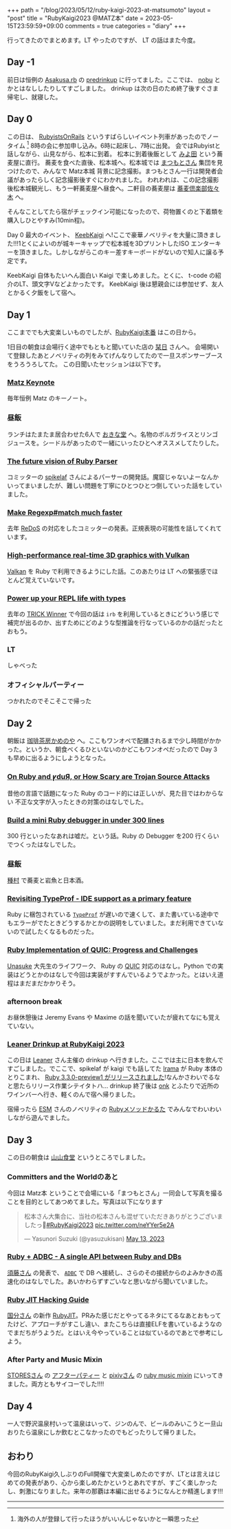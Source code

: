 +++
path = "/blog/2023/05/12/ruby-kaigi-2023-at-matsumoto"
layout = "post"
title = "RubyKaigi2023 @MATZ本"
date = 2023-05-15T23:59:59+09:00
comments = true
categories = "diary"
+++

行ってきたのでまとめます。LT やったのですが、 LT の話はまた今度。

## Day -1

前日は恒例の [Asakusa.rb](https://asakusarb.esa.io) の [predrinkup](https://asakusarb.doorkeeper.jp/events/154786) に行ってました。ここでは、 [nobu](https://twitter.com/n0kada) とかとはなししたりしてすごしました。
drinkup は次の日のため終了後すぐさま帰宅し、就寝した。

## Day 0
この日は、 [RubyistsOnRails](https://cookpad.connpass.com/event/277569/) というすばらしいイベント列車があったのでノータイム [^sonnnakotohanai] 8時の会に参加申し込み。6時に起床し、7時に出発。
会ではRubyistと話しながら、山見ながら、松本に到着。
松本に到着後飯として [みよ田](https://tabelog.com/nagano/A2002/A200201/20000092/) という蕎麦屋に直行。
蕎麦を食べた直後、松本城へ。松本城では [まつもとさん](https://twitter.com/yukihiro_matz/) 集団を見つけたので、みんなで Matz本城 背景に記念撮影。まつもとさん一行は開発者会議があったらしく記念撮影後すぐにわかれました。
われわれは、この記念撮影後松本城観光し、もう一軒蕎麦屋へ昼食へ。二軒目の蕎麦屋は [蕎麦倶楽部佐々木](https://tabelog.com/nagano/A2002/A200201/20002376/) へ。

そんなことしてたら宿がチェックイン可能になったので、荷物置くのと下着類を購入しひとやすみ(10min程)。

Day 0 最大のイベント、 [KeebKaigi](https://keebkaigi.org/2023/) へ!ここで豪華ノベリティを大量に頂きました!!!1とくによいのが城キーキャップで松本城を3DプリントしたISO エンターキーを頂きました。しかしながらこのキー差すキーボードがないので知人に譲る予定です。

KeebKaigi 自体もたいへん面白い Kaigi で楽しめました。とくに、 t-code の紹介のLT、頭文字Vなどよかったです。
KeebKaigi 後は懇親会には参加せず、友人とかるく夕飯をして宿へ。

## Day 1

ここまででも大変楽しいものでしたが、[RubyKaigi本番](https://rubykaigi.org/2023/) はこの日から。

1日目の朝食は会場行く途中でもともと聞いていた店の [栞日](https://sioribi.jp/) さんへ。
会場開いて登録したあとノベリティの列をみてげんなりしてたので一旦スポンサーブースをうろうろしてた。
この日聞いたセッションは以下です。

### [Matz Keynote](https://rubykaigi.org/2023/presentations/yukihiro_matz.html#day1)

毎年恒例 Matz のキーノート。

### 昼飯
ランチはたまたま居合わせた6人で [おきな堂](https://tabelog.com/nagano/A2002/A200201/20000098/) へ。名物のボルガライスとリンゴジュースを。シードルがあったので一緒にいったひとへオススメしてたりした。

### [The future vision of Ruby Parser](https://rubykaigi.org/2023/presentations/spikeolaf.html#day1)

コミッターの [spikelaf](https://twitter.com/spikeolaf) さんによるパーサーの開発話。魔窟じゃないよーなんかいってまいましたが、難しい問題を丁寧にひとつひとつ倒していった話をしていました。

### [Make Regexp#match much faster](https://rubykaigi.org/2023/presentations/makenowjust.html#day1)

去年 [ReDoS](https://www.ruby-lang.org/ja/news/2023/03/30/redos-in-time-cve-2023-28756/) の対応をしたコミッターの発表。正規表現の可能性を話してくれています。

### [High-performance real-time 3D graphics with Vulkan](https://rubykaigi.org/2023/presentations/fredolinhares.html#day1)

[Valkan](https://www.vulkan.org/) を Ruby で利用できるようにした話。このあたりは LT への緊張感でほとんど覚えていないです。

### [Power up your REPL life with types](https://rubykaigi.org/2023/presentations/tompng.html#day1)

去年の [TRICK Winner](https://github.com/tric/trick2022/blob/master/01-tompng/entry.rb) で今回の話は `irb` を利用しているときにどういう感じで補完が出るのか、出すためにどのような型推論を行なっているのかの話だったとおもう。

### LT

しゃべった

### オフィシャルパーティー

つかれたのでそこそこで帰った

## Day 2

朝飯は [珈琲茶房かめのや](https://tabelog.com/nagano/A2002/A200201/20020720/) へ。ここもワンオペで配膳されるまで少し時間がかかった。というか、朝食べくるひといないのかどこもワンオペだったので Day 3 も早めに出るようにしようとなった。

### [On Ruby and ꝩduЯ, or How Scary are Trojan Source Attacks](https://rubykaigi.org/2023/presentations/duerst.html#day2)

昔他の言語で話題になった Ruby のコード的には正しいが、見た目ではわからない
不正な文字が入ったときの対策のはなしでした。

### [Build a mini Ruby debugger in under 300 lines](https://rubykaigi.org/2023/presentations/_st0012.html#day2)

300 行といったなあれは嘘だ。という話。Ruby の Debugger を200 行くらいでつくったはなしでした。

### 昼飯

[種村](https://tabelog.com/nagano/A2002/A200201/20015852/) で蕎麦と岩魚と日本酒。

### [Revisiting TypeProf - IDE support as a primary feature](https://rubykaigi.org/2023/presentations/mametter.html#day2)

Ruby に梱包されている [`TypeProf`](https://github.com/ruby/typeprof/blob/master/doc/doc.ja.md) が遅いので速くして、また書いている途中でもエラーがでたときどうするかとかの説明をしていました。まだ利用できていないので試したくなるものだった。

### [Ruby Implementation of QUIC: Progress and Challenges](https://rubykaigi.org/2023/presentations/yu_suke1994.html#day2)

[Unasuke](https://twitter.com/yu_suke1994) 大先生のライフワーク、 Ruby の [QUIC](https://datatracker.ietf.org/doc/html/rfc9000) 対応のはなし。Python での実装はどうとかのはなしで今回は実装がすすんでいるようでよかった。とはいえ道程はまだまだかかりそう。

### afternoon break

お昼休憩後は Jeremy Evans や Maxime の話を聞いていたが疲れてなにも覚えていない。

### [Leaner Drinkup at RubyKaigi 2023](https://leanertechnologies.connpass.com/event/280191/)

この日は [Leaner](https://leaner.jp/) さん主催の drinkup へ行きました。ここでは主に日本を飲んですごしました。でここで、spikelaf が kaigi でも話してた [lrama](https://github.com/ruby/lrama) が Ruby 本体のとりこまれ、 [Ruby 3.3.0-preview1 がリリースされました](https://www.ruby-lang.org/ja/news/2023/05/12/ruby-3-3-0-preview1-released/)!なんかさわいでるなと思たらリリース作業シテイタトハ…
drinkup 終了後は [onk](https://twitter.com/onk) とふたりで近所のワインバーへ行き、軽くのんで宿へ帰りました。

宿帰ったら [ESM](https://esm.co.jp/) さんのノベリティの [Rubyメソッドかるた](https://blog.agile.esm.co.jp/entry/ruby-method-karuta) でみんなでわいわいしながら遊んでました。

## Day 3

この日の朝食は [山山食堂](https://tabelog.com/nagano/A2002/A200201/20023046) というところでしました。

### Committers and the Worldのあと

今回は Matz本 ということで会場にいる「まつもとさん」一同会して写真を撮ることを目的としてあつめてました。写真は以下になります

<blockquote class="twitter-tweet"><p lang="ja" dir="ltr">松本さん大集合に、当社の松本さんも混ぜていただきありがとうございましたっ🏯<a href="https://twitter.com/hashtag/RubyKaigi2023?src=hash&amp;ref_src=twsrc%5Etfw">#RubyKaigi2023</a> <a href="https://t.co/neYYer5e2A">pic.twitter.com/neYYer5e2A</a></p>&mdash; Yasunori Suzuki (@yasuzukisan) <a href="https://twitter.com/yasuzukisan/status/1657253330056519680?ref_src=twsrc%5Etfw">May 13, 2023</a></blockquote> <script async src="https://platform.twitter.com/widgets.js" charset="utf-8"></script> 

### [Ruby + ADBC - A single API between Ruby and DBs](https://rubykaigi.org/2023/presentations/ktou.html#day3)

[須藤さん](https://github.com/kou) の発表で、 [`ADBC`](https://arrow.apache.org/docs/format/ADBC.html) で DB へ接続し、さらのその接続からのよみかきの高速化のはなしでした。あいかわらずすごいなと思いながら聞いていました。

### [Ruby JIT Hacking Guide](https://rubykaigi.org/2023/presentations/k0kubun.html#day3)

[国分さん](https://github.com/k0kubun) の新作 [RubyJIT](https://github.com/ruby/ruby/pull/7448)。PRみた感じだとやってるネタにてるなあとおもってたけど、アプローチがすこし違い、またこちらは直接ELFを書いているようなのでまだちがうようだ。とはいえ今やっていることは似ているのであとで参考にしよう。

### After Party and Music Mixin

[STORESさん](https://stores.jp/) の [アフターパティー](https://hey.connpass.com/event/277763/) と [pixivさん](https://www.pixiv.net) の [ruby music mixin](https://conference.pixiv.co.jp/2023/rubymusicmixin) にいってきました。両方ともサイコーでした!!!!

## Day 4

一人で野沢温泉村いって温泉はいって、ジンのんで、ビールのみいこうと一旦山おりたら温泉にしか飲むとこなかったのでもどったりして帰りました。

## おわり

今回のRubyKaigi久しぶりのFull開催で大変楽しめたのですが、LTとは言えはじめての発表があり、心から楽しめたかというとあれですが、すごく楽しかったし、刺激になりました。来年の那覇は本編に出せるようになんとか精進します!!!

---

[^sonnnakotohanai]: 海外の人が登録して行ったほうがいいんじゃないかと一瞬思った

